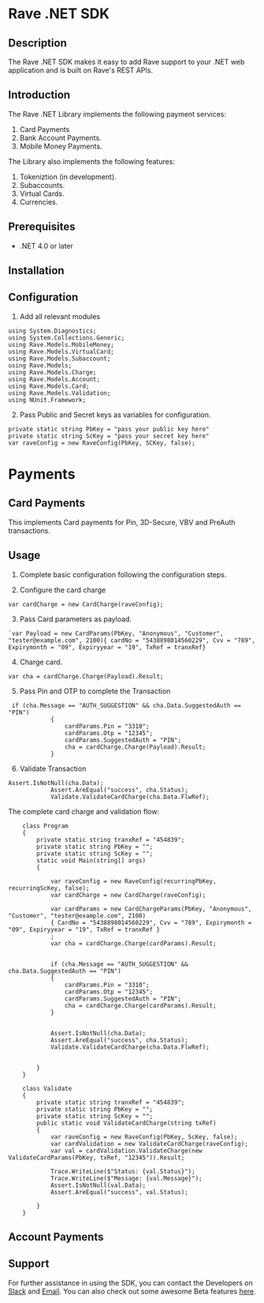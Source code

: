 # Rave .NET SDK
## Description
The Rave .NET SDK makes it easy to add Rave support to your .NET web application and is built on Rave's REST APIs.

## Introduction
The Rave .NET Library implements the following payment services:

1. Card Payments
2. Bank Account Payments.
3. Mobile Money Payments.

The Library also implements the following features:
1. Tokeniztion (in development).
2. Subaccounts.
3. Virtual Cards.
4. Currencies.

## Prerequisites
- .NET 4.0 or later

## Installation

## Configuration

1. Add all relevant modules
```
using System.Diagnostics;
using System.Collections.Generic;
using Rave.Models.MobileMoney;
using Rave.Models.VirtualCard;
using Rave.Models.Subaccount;
using Rave.Models;
using Rave.Models.Charge;
using Rave.Models.Account;
using Rave.Models.Card;
using Rave.Models.Validation;
using NUnit.Framework;
```

2. Pass Public and Secret keys as variables for configuration.
```
private static string PbKey = "pass your public key here"
private static string ScKey = "pass your secret key here"
var raveConfig = new RaveConfig(PbKey, SCKey, false);
```



# Payments
## Card Payments
This implements Card payments for Pin, 3D-Secure, VBV and PreAuth transactions.

## Usage
1. Complete basic configuration following the configuration steps.

2. Configure the card charge
```
var cardCharge = new CardCharge(raveConfig);
```

3. Pass Card parameters as payload.
```
`var Payload = new CardParams(PbKey, "Anonymous", "Customer", "tester@example.com", 2100){ cardNo = "5438898014560229", Cvv = "789", Expirymonth = "09", Expiryyear = "19", TxRef = tranxRef}
```

4. Charge card.
```
var cha = cardCharge.Charge(Payload).Result;
```

5. Pass Pin and OTP to complete the Transaction
```
 if (cha.Message == "AUTH_SUGGESTION" && cha.Data.SuggestedAuth == "PIN")
            {
                cardParams.Pin = "3310";
                cardParams.Otp = "12345";
                cardParams.SuggestedAuth = "PIN";
                cha = cardCharge.Charge(Payload).Result;
            }
```

6. Validate Transaction
```
Assert.IsNotNull(cha.Data);
            Assert.AreEqual("success", cha.Status);
            Validate.ValidateCardCharge(cha.Data.FlwRef);
```

The complete card charge and validation flow:
```
    class Program
    {
        private static string tranxRef = "454839";
        private static string PbKey = "";
        private static string ScKey = "";
        static void Main(string[] args)
        {
            
            var raveConfig = new RaveConfig(recurringPbKey, recurringScKey, false);
            var cardCharge = new CardCharge(raveConfig);

            var cardParams = new CardChargeParams(PbKey, "Anonymous", "Customer", "tester@example.com", 2100)
            { CardNo = "5438898014560229", Cvv = "789", Expirymonth = "09", Expiryyear = "19", TxRef = tranxRef }
            ;
            var cha = cardCharge.Charge(cardParams).Result;


            if (cha.Message == "AUTH_SUGGESTION" && cha.Data.SuggestedAuth == "PIN")
            {
                cardParams.Pin = "3310";
                cardParams.Otp = "12345";
                cardParams.SuggestedAuth = "PIN";
                cha = cardCharge.Charge(cardParams).Result;
            }


            Assert.IsNotNull(cha.Data);
            Assert.AreEqual("success", cha.Status);
            Validate.ValidateCardCharge(cha.Data.FlwRef);


        }
    }
    
    class Validate
    {
        private static string tranxRef = "454839";
        private static string PbKey = "";
        private static string ScKey = "";
        public static void ValidateCardCharge(string txRef)
        {
            var raveConfig = new RaveConfig(PbKey, ScKey, false);
            var cardValidation = new ValidateCardCharge(raveConfig);
            var val = cardValidation.ValidateCharge(new ValidateCardParams(PbKey, txRef, "12345")).Result;

            Trace.WriteLine($"Status: {val.Status}");
            Trace.WriteLine($"Message: {val.Message}");
            Assert.IsNotNull(val.Data);
            Assert.AreEqual("success", val.Status);

        }
    }
```

## Account Payments

## Support
For further assistance in using the SDK, you can contact the Developers on [Slack](https://join.slack.com/t/flutterwavedevelopers/shared_invite/enQtNTk3MjgxMjU3ODI5LWFkMjBkYTc0ZGJhM2Q5MTY3YjFkYzAyYmM1ZDZjZjUwMjE4YTc2NjQ1ZGM5ZWE4NDUxMzc4MmExYmI1Yjg5ZWU) and [Email](developers@flutterwavego.com). You can also check out some awesome Beta features [here](https://developer.flutterwave.com/reference#introduction). 
